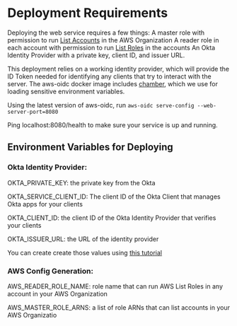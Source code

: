 # Deployment Requirements
Deploying the web service requires a few things:
A master role with permission to run [List Accounts](https://docs.aws.amazon.com/cli/latest/reference/organizations/list-accounts.html) in the AWS Organization
A reader role in each account with permission to run [List Roles](https://docs.aws.amazon.com/cli/latest/reference/iam/list-roles.html) in the accounts
An Okta Identity Provider with a private key, client ID, and issuer URL.

This deployment relies on a working identity provider, which will provide the ID Token needed for identifying any clients that try to interact with the server. The aws-oidc docker image includes [chamber](https://github.com/segmentio/chamber/), which we use for loading sensitive environment variables.

Using the latest version of aws-oidc, run `aws-oidc serve-config --web-server-port=8080`

Ping localhost:8080/health to make sure your service is up and running.

## Environment Variables for Deploying
### Okta Identity Provider:
OKTA_PRIVATE_KEY: the private key from the Okta

OKTA_SERVICE_CLIENT_ID: The client ID of the Okta Client that manages Okta apps for your clients

OKTA_CLIENT_ID: the client ID of the Okta Identity Provider that verifies your clients

OKTA_ISSUER_URL: the URL of the identity provider

You can create create those values using [this tutorial](https://developer.okta.com/docs/guides/create-an-api-token/overview/)


###  AWS Config Generation:
AWS_READER_ROLE_NAME: role name that can run AWS List Roles in any account in your AWS Organization

AWS_MASTER_ROLE_ARNS: a list of role ARNs that can list accounts in your AWS Organizatio
